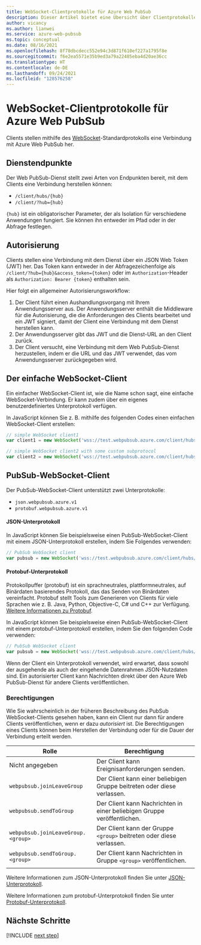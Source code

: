 ```yaml
---
title: WebSocket-Clientprotokolle für Azure Web PubSub
description: Dieser Artikel bietet eine Übersicht über Clientprotokolle für Azure Web PubSub.
author: vicancy
ms.author: lianwei
ms.service: azure-web-pubsub
ms.topic: conceptual
ms.date: 08/16/2021
ms.openlocfilehash: 8f78dbcdecc552e94c3d871f610ef227a1795f8e
ms.sourcegitcommit: f6e2ea5571e35b9ed3a79a22485eba4d20ae36cc
ms.translationtype: HT
ms.contentlocale: de-DE
ms.lasthandoff: 09/24/2021
ms.locfileid: "128576258"
---
```

#  <a name="websocket-client-protocols-for-azure-web-pubsub"></a>WebSocket-Clientprotokolle für Azure Web PubSub

Clients stellen mithilfe des [WebSocket](https://datatracker.ietf.org/doc/html/rfc6455)-Standardprotokolls eine Verbindung mit Azure Web PubSub her.

## <a name="service-endpoints"></a>Dienstendpunkte
Der Web PubSub-Dienst stellt zwei Arten von Endpunkten bereit, mit dem Clients eine Verbindung herstellen können:
* `/client/hubs/{hub}`
* `/client/?hub={hub}`

`{hub}` ist ein obligatorischer Parameter, der als Isolation für verschiedene Anwendungen fungiert. Sie können ihn entweder im Pfad oder in der Abfrage festlegen.

## <a name="authorization"></a>Autorisierung

Clients stellen eine Verbindung mit dem Dienst über ein JSON Web Token (JWT) her. Das Token kann entweder in der Abfragezeichenfolge als `/client/?hub={hub}&access_token={token}` oder im `Authorization`-Header als `Authorization: Bearer {token}` enthalten sein.

Hier folgt ein allgemeiner Autorisierungsworkflow:

1. Der Client führt einen Aushandlungsvorgang mit Ihrem Anwendungsserver aus. Der Anwendungsserver enthält die Middleware für die Autorisierung, die die Anforderungen des Clients bearbeitet und ein JWT signiert, damit der Client eine Verbindung mit dem Dienst herstellen kann.
1. Der Anwendungsserver gibt das JWT und die Dienst-URL an den Client zurück.
1. Der Client versucht, eine Verbindung mit dem Web PubSub-Dienst herzustellen, indem er die URL und das JWT verwendet, das vom Anwendungsserver zurückgegeben wird.

<a name="simple_client"></a>

## <a name="the-simple-websocket-client"></a>Der einfache WebSocket-Client

Ein einfacher WebSocket-Client ist, wie die Name schon sagt, eine einfache WebSocket-Verbindung. Er kann zudem über ein eigenes benutzerdefiniertes Unterprotokoll verfügen. 

In JavaScript können Sie z. B. mithilfe des folgenden Codes einen einfachen WebSocket-Client erstellen:

```js
// simple WebSocket client1
var client1 = new WebSocket('wss://test.webpubsub.azure.com/client/hubs/hub1');

// simple WebSocket client2 with some custom subprotocol
var client2 = new WebSocket('wss://test.webpubsub.azure.com/client/hubs/hub1', 'custom.subprotocol')
```

## <a name="the-pubsub-websocket-client"></a>PubSub-WebSocket-Client

Der PubSub-WebSocket-Client unterstützt zwei Unterprotokolle:
* `json.webpubsub.azure.v1`
* `protobuf.webpubsub.azure.v1`

#### <a name="the-json-subprotocol"></a>JSON-Unterprotokoll

In JavaScript können Sie beispielsweise einen PubSub-WebSocket-Client mit einem JSON-Unterprotokoll erstellen, indem Sie Folgendes verwenden:

```js
// PubSub WebSocket client
var pubsub = new WebSocket('wss://test.webpubsub.azure.com/client/hubs/hub1', 'json.webpubsub.azure.v1');
```

#### <a name="the-protobuf-subprotocol"></a>Protobuf-Unterprotokoll

Protokollpuffer (protobuf) ist ein sprachneutrales, plattformneutrales, auf Binärdaten basierendes Protokoll, das das Senden von Binärdaten vereinfacht. Protobuf stellt Tools zum Generieren von Clients für viele Sprachen wie z. B. Java, Python, Objective-C, C# und C++ zur Verfügung. [Weitere Informationen zu Protobuf](https://developers.google.com/protocol-buffers).

In JavaScript können Sie beispielsweise einen PubSub-WebSocket-Client mit einem protobuf-Unterprotokoll erstellen, indem Sie den folgenden Code verwenden:

```js
// PubSub WebSocket client
var pubsub = new WebSocket('wss://test.webpubsub.azure.com/client/hubs/hub1', 'protobuf.webpubsub.azure.v1');
```

Wenn der Client ein Unterprotokoll verwendet, wird erwartet, dass sowohl der ausgehende als auch der eingehende Datenrahmen JSON-Nutzdaten sind. Ein autorisierter Client kann Nachrichten direkt über den Azure Web PubSub-Dienst für andere Clients veröffentlichen.

### <a name="permissions"></a>Berechtigungen

Wie Sie wahrscheinlich in der früheren Beschreibung des PubSub WebSocket-Clients gesehen haben, kann ein Client nur dann für andere Clients veröffentlichen, wenn er dazu *autorisiert* ist. Die Berechtigungen eines Clients können beim Herstellen der Verbindung oder für die Dauer der Verbindung erteilt werden.

| Rolle | Berechtigung |
|---|---|
| Nicht angegeben | Der Client kann Ereignisanforderungen senden. |
| `webpubsub.joinLeaveGroup` | Der Client kann einer beliebigen Gruppe beitreten oder diese verlassen. |
| `webpubsub.sendToGroup` | Der Client kann Nachrichten in einer beliebigen Gruppe veröffentlichen. |
| `webpubsub.joinLeaveGroup.<group>` | Der Client kann der Gruppe `<group>` beitreten oder diese verlassen. |
| `webpubsub.sendToGroup.<group>` | Der Client kann Nachrichten in Gruppe `<group>` veröffentlichen. |
| | |

Weitere Informationen zum JSON-Unterprotokoll finden Sie unter [JSON-Unterprotokoll](./reference-json-webpubsub-subprotocol.md).

Weitere Informationen zum protobuf-Unterprotokoll finden Sie unter [Protobuf-Unterprotokoll](./reference-protobuf-webpubsub-subprotocol.md).

## <a name="next-steps"></a>Nächste Schritte

[!INCLUDE [next step](includes/include-next-step.md)]
